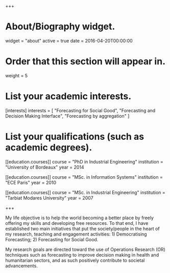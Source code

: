+++
# About/Biography widget.
widget = "about"
active = true
date = 2016-04-20T00:00:00

# Order that this section will appear in.
weight = 5

# List your academic interests.
[interests]
  interests = [
    "Forecasting for Social Good",
    "Forecasting and Decision Making Interface",
    "Forecasting by aggregation"
  ]

# List your qualifications (such as academic degrees).
[[education.courses]]
  course = "PhD in Industrial Engineering"
  institution = "University of Bordeaux"
  year = 2014

[[education.courses]]
  course = "MSc. in Information Systems"
  institution = "ECE Paris"
  year = 2010

[[education.courses]]
  course = "MSc. in Industrial Engineering"
  institution = "Tarbiat Modares University"
  year = 2007
 
+++


My life objective is to help the world becoming a better place by freely offering my skills and developing free resources. To that end, I have established two main initiatives that put the society/people in the heart of my research, teaching and engagement activities: 1) Democratising Forecasting; 2) Forecasting for Social Good.

My research goals are directed toward the use of Operations Research (OR) techniques such as forecasting to improve decision making in health and humanitarian sectors, and as such positively contribute to societal advancements. 

